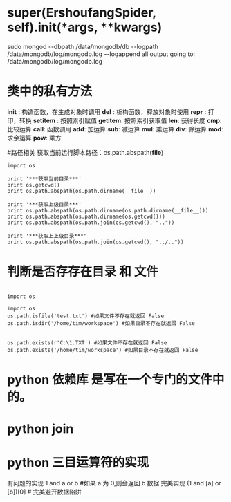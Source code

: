  # super(ErshoufangSpider, self).__init__(*args, **kwargs)


 sudo mongod --dbpath /data/mongodb/db --logpath /data/mongodb/log/mongodb.log --logappend all output going to: /data/mongodb/log/mongodb.log


# 类中的私有方法
__init__ : 构造函数，在生成对象时调用
__del__ : 析构函数，释放对象时使用
__repr__ : 打印，转换
__setitem__ : 按照索引赋值
__getitem__: 按照索引获取值
__len__: 获得长度
__cmp__: 比较运算
__call__: 函数调用
__add__: 加运算
__sub__: 减运算
__mul__: 乘运算
__div__: 除运算
__mod__: 求余运算
__pow__: 乘方


#路径相关
 获取当前运行脚本路径：os.path.abspath(__file__)
```
import os

print '***获取当前目录***'
print os.getcwd()
print os.path.abspath(os.path.dirname(__file__))

print '***获取上级目录***'
print os.path.abspath(os.path.dirname(os.path.dirname(__file__)))
print os.path.abspath(os.path.dirname(os.getcwd()))
print os.path.abspath(os.path.join(os.getcwd(), ".."))

print '***获取上上级目录***'
print os.path.abspath(os.path.join(os.getcwd(), "../.."))

```

# 判断是否存存在目录 和 文件
```

import os
 
import os
os.path.isfile('test.txt') #如果文件不存在就返回 False
os.path.isdir('/home/tim/workspace') #如果目录不存在就返回 False


os.path.exists(r'C:\1.TXT') #如果文件不存在就返回 False
os.path.exists('/home/tim/workspace') #如果目录不存在就返回 False

```



# python 依赖库 是写在一个专门的文件中的。


# python join


# python 三目运算符的实现
有问题的实现 1 and a or b  #如果 a 为 0,则会返回 b 数据
完美实现 (1 and [a] or [b])[0] # 完美避开数据陷阱 



